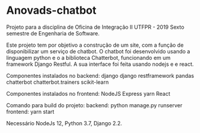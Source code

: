 # Anovads-chatbot

Projeto para a disciplina de Oficina de Integração II 
UTFPR - 2019 Sexto semestre de Engenharia de Software.

Este projeto tem por objetivo a construção de um site, com a função de disponibilizar um serviço de chatbot. O chatbot foi desenvolvido
usando a linguagem python e o a biblioteca Chatterbot, funcionando em um framework Django Restful. A sua interface foi feita usando nodejs e
e react.

Componentes instalados no backend:
django
django restframework
pandas
chatterbot
chatterbot.trainers
scikit-learn

Componentes instalados no frontend:
NodeJS
Express
yarn
React


Comando para build do projeto:
backend: python manage.py runserver
frontend: yarn start

Necessário NodeJs 12, Python 3.7, Django 2.2.
